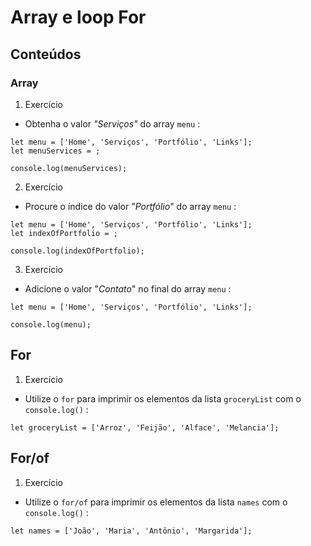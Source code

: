 # Array e loop For

## Conteúdos

### Array

1. Exercício
* Obtenha o valor *"Serviços"* do array `menu` :
```
let menu = ['Home', 'Serviços', 'Portfólio', 'Links'];
let menuServices = ;

console.log(menuServices);
```

2. Exercício
* Procure o índice do valor "*Portfólio*" do array `menu` :
```
let menu = ['Home', 'Serviços', 'Portfólio', 'Links'];
let indexOfPortfolio = ;

console.log(indexOfPortfolio);
```
3. Exercício
* Adicione o valor "*Contato*" no final do array `menu` :
```
let menu = ['Home', 'Serviços', 'Portfólio', 'Links'];

console.log(menu);
```
## For
1. Exercício
* Utilize o `for` para imprimir os elementos da lista `groceryList` com o `console.log()` :
```
let groceryList = ['Arroz', 'Feijão', 'Alface', 'Melancia'];
```
## For/of
1. Exercício
* Utilize o `for/of` para imprimir os elementos da lista `names` com o `console.log()` :
```
let names = ['João', 'Maria', 'Antônio', 'Margarida'];
```
